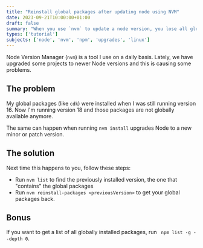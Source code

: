 ```yaml
---
title: "Reinstall global packages after updating node using NVM"
date: 2023-09-21T10:00:00+01:00
draft: false
summary: "When you use `nvm` to update a node version, you lose all globally installed `npm` packages. Use these steps to reinstall those packages."
types: ['tutorial']
subjects: ['node', 'nvm', 'npm', 'upgrades', 'linux']
---
```

Node Version Manager (`nvm`) is a tool I use on a daily basis. Lately, we have upgraded some projects to newer Node versions and this is causing some problems.

## The problem

My global packages (like `cdk`) were installed when I was still running version 16. Now I'm running version 18 and those packages are not globally available anymore.

The same can happen when running `nvm install` upgrades Node to a new minor or patch version.


## The solution

Next time this happens to you, follow these steps:

- Run `nvm list` to find the previously installed version, the one that "contains" the global packages
- Run `nvm reinstall-packages <previousVersion>` to get your global packages back.

## Bonus

If you want to get a list of all globally installed packages, run `
npm list -g --depth 0`.
